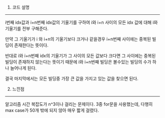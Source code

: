 <meta name='type' content ='BruteForce'>
<meta name='BOJ' content='BOJ1027'>
<meta name='difficulty' content='gold4'>
<meta name='url' content='https://www.acmicpc.net/problem/1027'>
<meat name='date' cotent='2021-05-08'>

1. 코드 설명

<hr>

i번째 idx값과 i+n번째 idx값의 기울기를 구하여 i와 i+n 사이의 모든 idx 값에 대해 i와 기울기를 전부 구해준다.

만약 그 기울기가 i 와 i+n의 기울기보다 크거나 같을경우 i+n번째 사이에는 중복된 빌딩이 존재한다는 뜻이다.

반대로 i와 i+n번째 idx의 기울기가 그 사이의 모든 값보다 크다면 그 사이에는 중복된 빌딩이 존재하지 않는다는 뜻이기 때문에 i와 i+n번째 빌딩은 볼수있는 빌딩의 수가 하나 늘어나게 된다.

결국 마지막에서는 모든 빌딩중 가장 큰 값을 가지고 있는 값을 찾으면 된다.

2. 느낀점

<hr>

알고리즘 시간 복잡도가 n^3이나 걸리는 문제이다. 3중 for문을 사용했는데, 다행히 max case가 50개 밖에 되지 않아 매우 짧게 걸렸다.